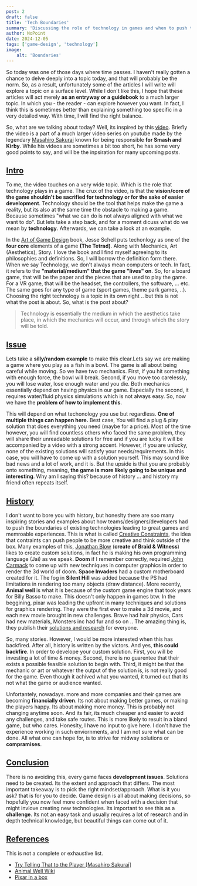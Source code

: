 ```yaml
---
post: 2
draft: false
title: 'Tech Boundaries'
summary: 'Discussing the role of technology in games and when to push the boundaries.'
author: NoPoint
date: 2024-12-05
tags: ['game-design', 'technology']
image:
    alt: 'Boundaries'
---
```


So today was one of those days where time passes. I haven't really gotten a chance to delve deeply into a topic today, and that will probably be the norm. So, as a result, unfortunately some of the articles I will write will explore a topic on a surface level. While I don't like this, I hope that these articles will act merely **as an entryway or a guidebook** to a much larger topic. In which you - the reader - can explore however you want. In fact, I think this is sometimes better than explaining something too specific in a very detailed way. With time, I will find the right balance.

So, what are we talking about today? Well, its inspired by this [video](https://www.youtube.com/watch?v=Ik3deWOVCHI&list=PLgKCjZ2WsVLSHTbG4lQadRRtjzjARK69h&index=3). Briefly the video is a part of a much larger video series on youtube made by the legendary [Masahiro Sakurai](https://en.wikipedia.org/wiki/Masahiro_Sakurai) known for being responsible **for Smash and Kirby**. While his videos are sometimes a bit too short, he has some very good points to say, and will be the inpsiration for many upcoming posts.

## [Intro](#intro)

To me, the video touches on a very wide topic. Which is the <span class="highlight">role that technology plays in a game</span>. The crux of the video, is that the **vision/core of the game shouldn't be sacrified for technology or for the sake of  easier development**. Technology should be the tool that helps make the game a reality, but its also at the same time the obstacle to making a game. Because sometimes "what we can do is not always aligned with what we want to do". But lets take a step back, and for a moment dicuss what do we mean by **technology**. Afterwards, we can take a look at an example.

In the [Art of Game Design](https://schellgames.com/art-of-game-design) book, Jesse Schell puts techonlogy as one of the **four core** elements of a game **(The Tetrad)**. Along with <span class="highlight">Mechanics, Art (Aesthetics), Story</span>. I love the book and I find myself agreeing to its philosophies and definitions. So, I will borrow the definition form there. When we say Technology, we don't always mean computers or tech. In fact, it refers to the **"material/medium" that the game "lives" on**. So, for a board game, that will be the paper and the pieces that are used to play the game. For a VR game, that will be the headset, the controllers, the software, ... etc. The same goes for any type of game (sport games, theme park games, ..). Choosing the right technology is a topic in its own right .. but this is not what the post is about. So, what is the post about?

> Technology is essentially the medium in which the aesthetics take place, in which the mechanics will occur, and through which the story will be told.


## [Issue](#issue)

Lets take a **silly/random example** to make this clear.Lets say we are making a game where you play as a fish in a bowl. The game is all about being careful while moving. So we have two mechanics. First, if you hit something with enough force, the bowl will break. Second, if you move too carelessly, you will lose water, lose enough water and you die. Both mechanics essentially depend on having physics in our game. Especially the second, it requires water/fluid physics simulations which is not always easy. So, now we have the **problem of how to implement this**. 

This will depend on what techonology you use but regardless. **One of multiple things can happen here.** Best case, You will find a plug & play solution that does everything you need (maybe for a price). Most of the time however, you will find countless others who faced the same problem, they will share their unreadable solutions for free and if you are lucky it will be accompanied by a video with a strong accent. However, if you are unlucky, none of the existing solutions will satisfy your needs/requirements. In this case, you will have to come up with a solution yourself. This may sound like bad news and a lot of work, and it is. But the upside is that you are probably onto something, meaning, **the game is more likely going to be unique and interesting**. Why am I saying this? because of history ... and history my friend often repeats itself.

## [History](#history)

I don't want to bore you with history, but honeslty there are soo many inspiring stories and examples about how teams/designers/developers had to push the boundaries of existing technologies leading to great games and memroable experiences. This is what is called <span class="highlight">[Creative Constraints](https://www.youtube.com/watch?v=v5FL9VTBZzQ)</span>, the idea that contraints can push people to be more creative and think outside of the box. Many examples of this, [Jonathan Blow](https://en.wikipedia.org/wiki/Jonathan_Blow) (**create of Braid & Witness**) likes to create custom solutions, in fact he is making his own programming language (Jai) as we speak. **Doom** if I remember correctly, required [John Carmack](https://en.wikipedia.org/wiki/John_Carmack) to come up with new techniques in computer graphics in order to render the 3d world of doom. **Space Invaders** had a custom motherboard created for it. The fog in **Silent Hill** was added because the PS had limitations in rendering too many objects (draw distance). More recently, **Animal well** is what it is because of the custom game engine that took years for Billy Basso to make. This doesn't only happen in games btw. In the beggining, pixar was leading the upfront in many techniques and solutions for graphics rendering. They were the first ever to make a 3d movie, and each new movie brought in new challenges. Brave had hair physics, Cars had new materials, Monsters inc had fur and so on .. The amazing thing is, they publish their [solutions and research](https://graphics.pixar.com/research/) for everyone.

So, many stories. However, I would be more interested when this has backfired. After all, history is written by the victors. And yes, **this could backfire**. In order to develope your custom solution. First, you will be investing a lot of time & money. Second, there is no guarentee that their exists a possible feasible solution to begin with. Third, it might be that the mechanic or art or whatever the output of the solution is, is not really good for the game. Even though it achived what you wanted, it turned out that its not what the game or audience wanted. 

Unfortantely, nowadays. more and more companies and their games are becoming **financially driven**. Its not about making better games, or making the players happy. Its about making more money. This is probably not changing anytime soon. And its fair, its much cheaper and easier to avoid any challenges, and take safe routes. This is more likely to result in a bland game, but who cares. Honeslty, I have no input to give here. I don't have the experience working in such enviornments, and I am not sure what can be done. All what one can hope for, is to strive for midway solutions or **compramises**.


## [Conclusion](#conclusion)

There is no avoiding this, every game faces **development issues**. Solutions need to be created. Its the extent and approach that differs. The most important takeaway is to pick the right mindset/approach. What is it you ask? that is for you to decide. Game design is all about making decisions, so hopefully you now feel more confident when faced with a decision that might invlove creating new technologies. Its important to see this as a **challenge**. <span class="highlight">Its not an easy task and usually requires a lot of research and in depth technical knowledge, but beautiful things can come out of it</span>.


## [References](#references)
This is not a complete or exhaustive list.
- [Try Telling That to the Player [Masahiro Sakurai]](https://www.youtube.com/watch?v=Ik3deWOVCHI&list=PLgKCjZ2WsVLSHTbG4lQadRRtjzjARK69h&index=3)
- [Animal Well Wiki](https://en.wikipedia.org/wiki/Animal_Well)
- [Pixar in a box](https://www.khanacademy.org/computing/pixar)
